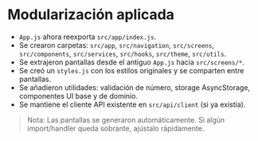 # Modularización aplicada

- `App.js` ahora reexporta `src/app/index.js`.
- Se crearon carpetas: `src/app`, `src/navigation`, `src/screens`, `src/components`, `src/services`, `src/hooks`, `src/theme`, `src/utils`.
- Se extrajeron pantallas desde el antiguo `App.js` hacia `src/screens/*`. 
- Se creó un `styles.js` con los estilos originales y se comparten entre pantallas.
- Se añadieron utilidades: validación de número, storage AsyncStorage, componentes UI base y de dominio.
- Se mantiene el cliente API existente en `src/api/client` (si ya existía).

> Nota: Las pantallas se generaron automáticamente. Si algún import/handler queda sobrante, ajústalo rápidamente.
